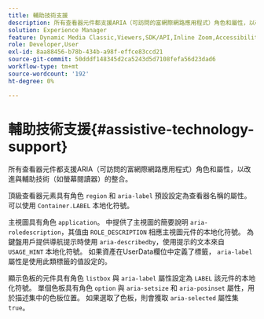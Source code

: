 ```yaml
---
title: 輔助技術支援
description: 所有查看器元件都支援ARIA（可訪問的富網際網路應用程式）角色和屬性，以改進與輔助技術（如螢幕閱讀器）的整合。
solution: Experience Manager
feature: Dynamic Media Classic,Viewers,SDK/API,Inline Zoom,Accessibility
role: Developer,User
exl-id: 8aa88456-b78b-434b-a98f-effce83ccd21
source-git-commit: 50dddf148345d2ca5243d5d7108fefa56d23dad6
workflow-type: tm+mt
source-wordcount: '192'
ht-degree: 0%

---
```


# 輔助技術支援{#assistive-technology-support}

所有查看器元件都支援ARIA（可訪問的富網際網路應用程式）角色和屬性，以改進與輔助技術（如螢幕閱讀器）的整合。

頂級查看器元素具有角色 `region` 和 `aria-label` 預設設定為查看器名稱的屬性。 可以使用 `Container.LABEL` 本地化符號。

主視圖具有角色 `application`。 中提供了主視圖的簡要說明 `aria-roledescription`，其值由 `ROLE_DESCRIPTION` 相應主視圖元件的本地化符號。 為鍵盤用戶提供導航提示時使用 `aria-describedby`，使用提示的文本來自 `USAGE_HINT` 本地化符號。 如果資產在UserData欄位中定義了標籤， `aria-label` 屬性是使用此類標籤的值設定的。

顯示色板的元件具有角色 `listbox` 與 `aria-label` 屬性設定為 `LABEL` 該元件的本地化符號。 單個色板具有角色 `option` 與 `aria-setsize` 和 `aria-posinset` 屬性，用於描述集中的色板位置。 如果選取了色板，則會獲取 `aria-selected` 屬性集 `true`。
